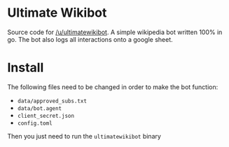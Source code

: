 # Ultimate Wikibot

Source code for [/u/ultimatewikibot](https://reddit.com/u/ultimatewikibot). A simple wikipedia bot written 100% in go. The bot also logs all interactions onto a google sheet.

# Install

The following files need to be changed in order to make the bot function:

- `data/approved_subs.txt`
- `data/bot.agent`
- `client_secret.json`
- `config.toml`

Then you just need to run the `ultimatewikibot` binary
